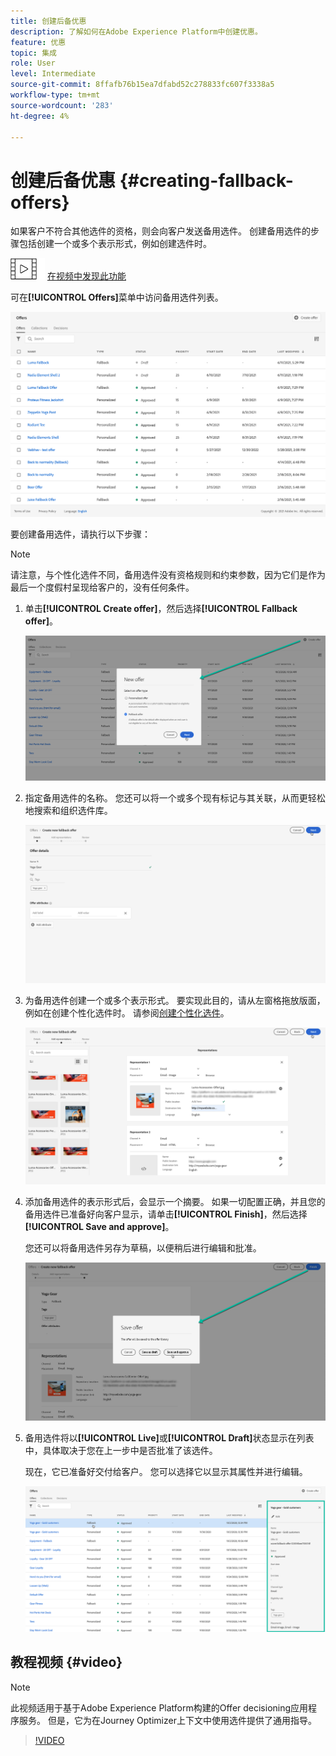 ```yaml
---
title: 创建后备优惠
description: 了解如何在Adobe Experience Platform中创建优惠。
feature: 优惠
topic: 集成
role: User
level: Intermediate
source-git-commit: 8ffafb76b15ea7dfabd52c278833fc607f3338a5
workflow-type: tm+mt
source-wordcount: '283'
ht-degree: 4%

---
```


# 创建后备优惠 {#creating-fallback-offers}

如果客户不符合其他选件的资格，则会向客户发送备用选件。 创建备用选件的步骤包括创建一个或多个表示形式，例如创建选件时。

![](../../assets/do-not-localize/how-to-video.png) [在视频中发现此功能](#video)

可在&#x200B;**[!UICONTROL Offers]**&#x200B;菜单中访问备用选件列表。

![](../../assets/offers_list.png)

要创建备用选件，请执行以下步骤：

>[!NOTE]
>
>请注意，与个性化选件不同，备用选件没有资格规则和约束参数，因为它们是作为最后一个度假村呈现给客户的，没有任何条件。

1. 单击&#x200B;**[!UICONTROL Create offer]**，然后选择&#x200B;**[!UICONTROL Fallback offer]**。

   ![](../../assets/create_fallback.png)

1. 指定备用选件的名称。 您还可以将一个或多个现有标记与其关联，从而更轻松地搜索和组织选件库。

   ![](../../assets/fallback_details.png)

1. 为备用选件创建一个或多个表示形式。 要实现此目的，请从左窗格拖放版面，例如在创建个性化选件时。 请参阅[创建个性化选件](../offer-library/creating-personalized-offers.md)。

   ![](../../assets/fallback_content.png)

1. 添加备用选件的表示形式后，会显示一个摘要。 如果一切配置正确，并且您的备用选件已准备好向客户显示，请单击&#x200B;**[!UICONTROL Finish]**，然后选择&#x200B;**[!UICONTROL Save and approve]**。

   您还可以将备用选件另存为草稿，以便稍后进行编辑和批准。

   ![](../../assets/fallback_review.png)

1. 备用选件将以&#x200B;**[!UICONTROL Live]**&#x200B;或&#x200B;**[!UICONTROL Draft]**&#x200B;状态显示在列表中，具体取决于您在上一步中是否批准了该选件。

   现在，它已准备好交付给客户。 您可以选择它以显示其属性并进行编辑。<!-- no suppression? -->

   ![](../../assets/fallback_created.png)

## 教程视频 {#video}

>[!NOTE]
>
>此视频适用于基于Adobe Experience Platform构建的Offer decisioning应用程序服务。 但是，它为在Journey Optimizer上下文中使用选件提供了通用指导。

>[!VIDEO](https://video.tv.adobe.com/v/329383?quality=12)
